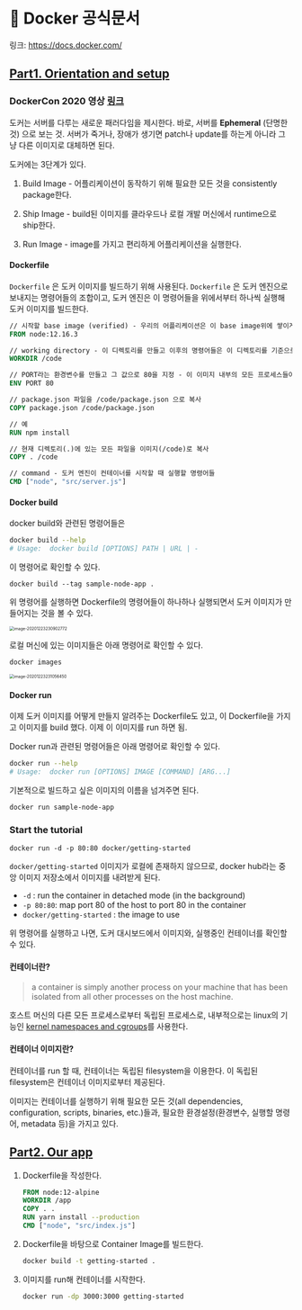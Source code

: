 # 🐳 Docker 공식문서

링크: https://docs.docker.com/

## [Part1. Orientation and setup](https://docs.docker.com/get-started/)

### DockerCon 2020 영상 [링크](https://youtu.be/iqqDU2crIEQ)

도커는 서버를 다루는 새로운 패러다임을 제시한다. 바로, 서버를 **Ephemeral** (단명한 것) 으로 보는 것. 서버가 죽거나,  장애가 생기면 patch나 update를 하는게 아니라 그냥 다른 이미지로 대체하면 된다.

도커에는 3단계가 있다.

1) Build Image - 어플리케이션이 동작하기 위해 필요한 모든 것을 consistently package한다.

2) Ship Image - build된 이미지를 클라우드나 로컬 개발 머신에서 runtime으로 ship한다.

3) Run Image - image를 가지고 편리하게 어플리케이션을 실행한다.

#### Dockerfile

`Dockerfile` 은 도커 이미지를 빌드하기 위해 사용된다. `Dockerfile` 은 도커 엔진으로 보내지는 명령어들의 조합이고, 도커 엔진은 이 명령어들을 위에서부터 하나씩 실행해 도커 이미지를 빌드한다.

```dockerfile
// 시작할 base image (verified) - 우리의 어플리케이션은 이 base image위에 쌓이게 된다
FROM node:12.16.3

// working directory - 이 디렉토리를 만들고 이후의 명령어들은 이 디렉토리를 기준으로 실행됨
WORKDIR /code

// PORT라는 환경변수를 만들고 그 값으로 80을 지정 - 이 이미지 내부의 모든 프로세스들이 접근할 수 있다
ENV PORT 80

// package.json 파일을 /code/package.json 으로 복사
COPY package.json /code/package.json

// 예
RUN npm install

// 현재 디렉토리(.)에 있는 모든 파일을 이미지(/code)로 복사
COPY . /code

// command - 도커 엔진이 컨테이너를 시작할 때 실행할 명령어들
CMD ["node", "src/server.js"]
```

#### Docker build

docker build와 관련된 명령어들은

```bash
docker build --help
# Usage:  docker build [OPTIONS] PATH | URL | -
```

이 명령어로 확인할 수 있다.

```
docker build --tag sample-node-app .
```

위 명령어를 실행하면 Dockerfile의 명령어들이 하나하나 실행되면서 도커 이미지가 만들어지는 것을 볼 수 있다.

<img src="공식문서.assets/image-20201223230902772.png" alt="image-20201223230902772" style="zoom:50%;" />

로컬 머신에 있는 이미지들은 아래 명령어로 확인할 수 있다.

```
docker images
```

<img src="공식문서.assets/image-20201223231056450.png" alt="image-20201223231056450" style="zoom:50%;" />

#### Docker run

이제 도커 이미지를 어떻게 만들지 알려주는 Dockerfile도 있고, 이 Dockerfile을 가지고 이미지를 build 했다. 이제 이 이미지를 run 하면 됨.

Docker run과 관련된 명령어들은 아래 명령어로 확인할 수 있다.

```bash
docker run --help
# Usage:  docker run [OPTIONS] IMAGE [COMMAND] [ARG...]
```

기본적으로 빌드하고 싶은 이미지의 이름을 넘겨주면 된다.

```
docker run sample-node-app
```

### Start the tutorial

```
docker run -d -p 80:80 docker/getting-started
```

`docker/getting-started` 이미지가 로컬에 존재하지 않으므로, docker hub라는 중앙 이미지 저장소에서 이미지를 내려받게 된다.

- `-d` : run the container in detached mode (in the background)
- `-p 80:80`: map port 80 of the host to port 80 in the container
- `docker/getting-started` : the image to use

위 명령어를 실행하고 나면, 도커 대시보드에서 이미지와, 실행중인 컨테이너를 확인할 수 있다.

#### 컨테이너란?

> a container is simply another process on your machine that has been isolated from all other processes on the host machine.

호스트 머신의 다른 모든 프로세스로부터 독립된 프로세스로, 내부적으로는 linux의 기능인 [kernel namespaces and cgroups](https://medium.com/@saschagrunert/demystifying-containers-part-i-kernel-space-2c53d6979504)를 사용한다.

#### 컨테이너 이미지란?

컨테이너를 run 할 때, 컨테이너는 독립된 filesystem을 이용한다. 이 독립된 filesystem은 컨테이너 이미지로부터 제공된다.

이미지는 컨테이너를 실행하기 위해 필요한 모든 것(all dependencies, configuration, scripts, binaries, etc.)들과, 필요한 환경설정(환경변수, 실행할 명령어, metadata 등)을 가지고 있다.

## [Part2. Our app](https://docs.docker.com/get-started/02_our_app/)

1. Dockerfile을 작성한다.

   ```dockerfile
   FROM node:12-alpine
   WORKDIR /app
   COPY . .
   RUN yarn install --production
   CMD ["node", "src/index.js"]
   ```

2. Dockerfile을 바탕으로 Container Image를 빌드한다.

   ```bash
   docker build -t getting-started .
   ```

3. 이미지를 run해 컨테이너를 시작한다.

   ```bash
   docker run -dp 3000:3000 getting-started
   ```
